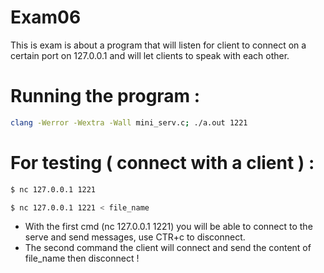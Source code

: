 # Exam06
This is exam is about a program that will listen for client to connect on a certain port on 127.0.0.1 and will let clients to speak with each other.

# Running the program :

```bash
clang -Werror -Wextra -Wall mini_serv.c; ./a.out 1221 
```

# For testing ( connect with a client ) :

```bash
$ nc 127.0.0.1 1221

$ nc 127.0.0.1 1221 < file_name
```
- With the first cmd (nc 127.0.0.1 1221) you will be able to connect to the serve and send messages,
  use CTR+c to disconnect.
- The second command the client will connect and send the content of file_name then disconnect !
